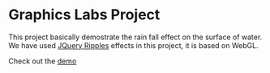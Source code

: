 Graphics Labs Project
=====================

This project basically demostrate the rain fall effect on the surface of water. We have used [JQuery Ripples](https://github.com/sirxemic/jquery.ripples) effects in this project, it is based on WebGL.

Check out the [demo](http://clown-maria-78321.bitballoon.com/)
